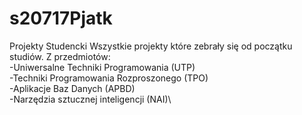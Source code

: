 # s20717Pjatk
Projekty Studencki
Wszystkie projekty które zebrały się od początku studiów. Z przedmiotów:\
-Uniwersalne Techniki Programowania (UTP)\
-Techniki Programowania Rozproszonego (TPO) \
-Aplikacje Baz Danych (APBD)\
-Narzędzia sztucznej inteligencji (NAI)\
